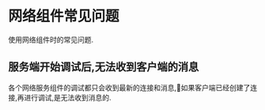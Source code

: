 # 网络组件常见问题

使用网络组件时的常见问题.

## 服务端开始调试后,无法收到客户端的消息

各个网络服务组件的调试都只会收到最新的连接和消息,如果客户端已经创建了连接,再进行调试,是无法收到消息的.

